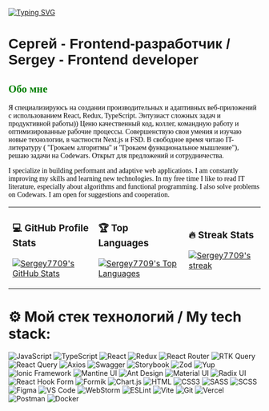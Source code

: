 [![Typing SVG](https://readme-typing-svg.demolab.com?font=Protest+Riot&size=35&pause=1000&color=A034F7&random=false&width=435&height=60&lines=Hi+there+%F0%9F%91%8B)](https://git.io/typing-svg)


# <span style="font-family: Arial; text-align: center;">Сергей - Frontend-разработчик / Sergey - Frontend developer</span>

## <span style="font-family: Verdana; color: green; text-align: left;">Обо мне</span>

<span style="font-family: Times New Roman; color: black; text-align: justify;">Я специализируюсь на создании производительных и адаптивных веб-приложений с использованием React, Redux, TypeScript.  Энтузиаст сложных задач и продуктивной работы)) Ценю качественный код, коллег, командную работу и оптимизированные рабочие процессы. Cовершенствую свои умения и изучаю новые технологии, в частности Next.js и FSD. В свободное время читаю IT-литературу ( "Грокаем алгоритмы" и "Грокаем функциональное мышление"), решаю задачи на Codewars. Открыт для предложений и сотрудничества.</span>

<span style="font-family: Times New Roman; color: black; text-align: justify;">I specialize in building performant and adaptive web applications. I am constantly improving my skills and learning new technologies. In my free time I like to read IT literature, especially about algorithms and functional programming. I also solve problems on Codewars. I am open for suggestions and cooperation.</span>

<table>
  <tr>
    <td>
      <h3>💻 GitHub Profile Stats</h3>
       <p>
        <a href="https://github.com/anuraghazra/github-readme-stats">
        <img title="💻 Get profile stats for your GitHub profile at git.io/github-readme-stats" alt="Sergey7709's GitHub Stats" src="https://github-readme-stats.vercel.app/api?username=Sergey7709&show_icons=true&theme=tokyonight&height="192px"/>
        </a>
          </p>
    </td>
    <td>
      <h3>🏆 Top Languages</h3>
          <p>
        <a href="https://github.com/anuraghazra/github-readme-stats">
         <img title="🏆 Get top languages stats for your GitHub profile at git.io/github-readme-stats" alt="Sergey7709's Top Languages" src="https://github-readme-stats.vercel.app/api/top-langs/?username=Sergey7709&layout=compact&theme=tokyonight&height="192px"/>
        </a>
       </p>
    </td>
<td>
<h3>🔥 Streak Stats</h3>
      <p>
    <a href="https://github.com/DenverCoder1/github-readme-streak-stats">
     <img title="🔥 Get streak stats for your profile at git.io/streak-stats" alt="Sergey7709's streak" src="https://github-readme-streak-stats-9m8ugfa77-denvercoder1.vercel.app/?user=Sergey7709&theme=tokyonight&border=true&height="192px""/>
    </a>
     </p>
   </td>
  </tr>
</table>

# ⚙️ Мой стек технологий / My tech stack: 
![JavaScript](https://img.shields.io/badge/JavaScript-ES6%2B-yellow)
![TypeScript](https://img.shields.io/badge/TypeScript-blue)
![React](https://img.shields.io/badge/React-blue)
![Redux](https://img.shields.io/badge/Redux%2FRedux_Toolkit-purple)
![React Router](https://img.shields.io/badge/React_Router-red)
![RTK Query](https://img.shields.io/badge/RTK_Query-764ABC)
![React Query](https://img.shields.io/badge/React_Query_(TanStack_Query)-FF4154)
![Axios](https://img.shields.io/badge/Axios-5A29E4)
![Swagger](https://img.shields.io/badge/Swagger-85EA2D)
![Storybook](https://img.shields.io/badge/Storybook-FF4785)
![Zod](https://img.shields.io/badge/Zod-4285F4)
![Yup](https://img.shields.io/badge/Yup-0A0A0A)
![Ionic Framework](https://img.shields.io/badge/Ionic_Framework-3880FF)
![Mantine UI](https://img.shields.io/badge/Mantine_UI-38B2AC)
![Ant Design](https://img.shields.io/badge/Ant_Design-0170FE)
![Material UI](https://img.shields.io/badge/Material_UI-0081CB)
![Radix UI](https://img.shields.io/badge/Radix_UI-2762FF)
![React Hook Form](https://img.shields.io/badge/React_Hook_Form-EC5990)
![Formik](https://img.shields.io/badge/Formik-0A0A0A)
![Chart.js](https://img.shields.io/badge/Chart.js-FF6384)
![HTML](https://img.shields.io/badge/HTML-E34F26)
![CSS3](https://img.shields.io/badge/CSS3_modules-1572B6)
![SASS](https://img.shields.io/badge/SASS-CC6699)
![SCSS](https://img.shields.io/badge/SCSS-CC6699)
![Figma](https://img.shields.io/badge/Figma-F24E1E)
![VS Code](https://img.shields.io/badge/VS_Code-007ACC)
![WebStorm](https://img.shields.io/badge/WebStorm-000000)
![ESLint](https://img.shields.io/badge/ESLint-4B32C3)
![Vite](https://img.shields.io/badge/Vite-646CFF)
![Git](https://img.shields.io/badge/Git-F05032)
![Vercel](https://img.shields.io/badge/Vercel-black)
![Postman](https://img.shields.io/badge/Postman-FF6C37)
![Docker](https://img.shields.io/badge/Docker-2496ED)
